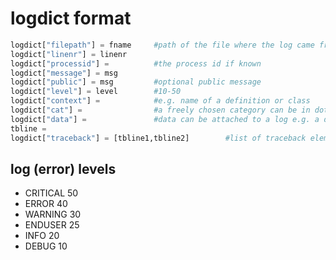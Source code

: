 # logdict format

```python
logdict["filepath"] = fname     #path of the file where the log came from
logdict["linenr"] = linenr
logdict["processid"] =          #the process id if known
logdict["message"] = msg
logdict["public"] = msg         #optional public message
logdict["level"] = level        #10-50
logdict["context"] =            #e.g. name of a definition or class
logdict["cat"] =                #a freely chosen category can be in dot notation e.g. performance.cpu.high
logdict["data"] =               #data can be attached to a log e.g. a data object
tbline =
logdict["traceback"] = [tbline1,tbline2]        #list of traceback elements

```


## log (error) levels

- CRITICAL 	50
- ERROR 	40
- WARNING 	30
- ENDUSER   25
- INFO 	    20
- DEBUG 	10
